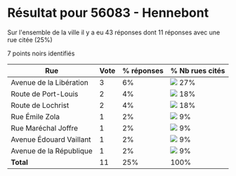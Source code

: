 # Résultat pour 56083 - Hennebont

Sur l'ensemble de la ville il y a eu 43 réponses dont 11 réponses avec une rue citée (25%)

7 points noirs identifiés

| Rue | Vote | % réponses | % Nb rues cités|
|-----|------|------------|----------------|
| Avenue de la Libération | 3 | 6% | <img src="../../img/bar_27.gif" />&nbsp;27%|
| Route de Port-Louis | 2 | 4% | <img src="../../img/bar_18.gif" />&nbsp;18%|
| Route de Lochrist | 2 | 4% | <img src="../../img/bar_18.gif" />&nbsp;18%|
| Rue Émile Zola | 1 | 2% | <img src="../../img/bar_9.gif" />&nbsp;9%|
| Rue Maréchal Joffre | 1 | 2% | <img src="../../img/bar_9.gif" />&nbsp;9%|
| Avenue Édouard Vaillant | 1 | 2% | <img src="../../img/bar_9.gif" />&nbsp;9%|
| Avenue de la République | 1 | 2% | <img src="../../img/bar_9.gif" />&nbsp;9%|
| **Total** | 11 | 25% | 100%|

